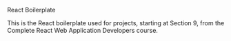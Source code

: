React Boilerplate

This is the React boilerplate used for projects, starting at Section 9, from
the Complete React Web Application Developers course.
